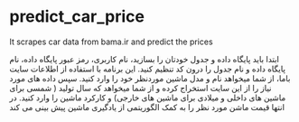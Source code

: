 # predict_car_price
It scrapes car data from bama.ir and predict the prices

ابتدا باید پایگاه داده و جدول خودتان را بسازید،
نام کاربری، رمز عبور پایگاه داده،  نام پایگاه داده و نام جدول را درون کد تنظیم کنید. 
این برنامه با استفاده از اطلاعات سایت باما، از شما میخواهد نام و مدل ماشین موردنظر خود را وارد کنید.
سپس داده های مورد نیاز را از این سایت استخراج کرده 
و از شما میخواهد که سال تولید ( شمسی برای ماشین های داخلی و میلادی برای ماشین های خارجی) و کارکرد ماشین را وارد کنید.
 در انتها قیمت ماشن مورد نظر را  به کمک الگوریتمی از یادگیری ماشین پیش بینی می کند

